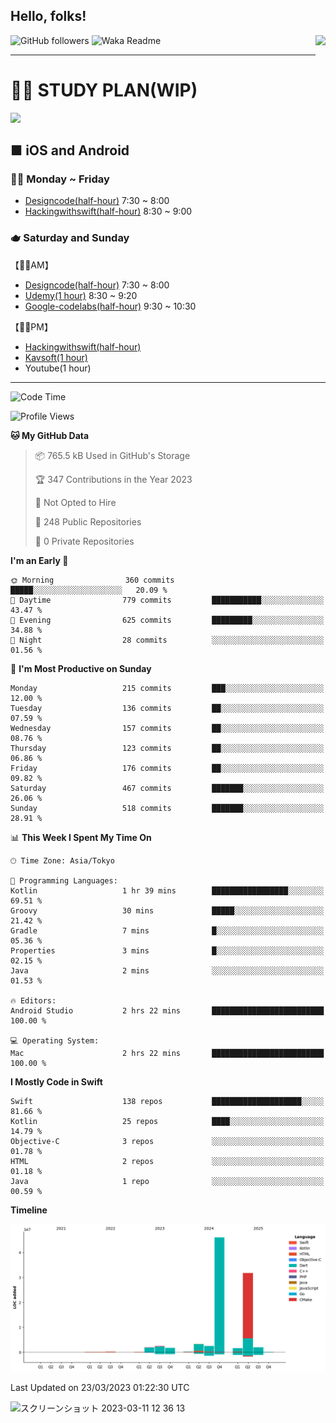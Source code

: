 ## Hello, folks! 

<p>
<img align="right" src="https://media.giphy.com/media/26ufdb3cYKwbRtYVW/giphy.gif" style="max-width:100%;" height="150px">


![GitHub followers](https://img.shields.io/github/followers/YamamotoDesu?label=Follow&style=social)
![Waka Readme](https://github.com/YamamotoDesu/YamamotoDesu/workflows/Waka%20Readme/badge.svg)

----
# 🧑‍💻 STUDY PLAN(WIP)
![](https://github-profile-summary-cards.vercel.app/api/cards/profile-details?username=YamamotoDesu&theme=vue)
 
## ■ iOS and Android
### 🧑‍🔧 Monday ~ Friday
* [Designcode(half-hour)](https://designcode.io/tutorials/) 7:30 ~ 8:00 
* [Hackingwithswift(half-hour)](https://www.hackingwithswift.com/) 8:30 ~ 9:00

 
### 🫖 Saturday and Sunday
【🧑‍💻AM】
* [Designcode(half-hour)](https://designcode.io/tutorials/) 7:30 ~ 8:00 
* [Udemy(1 hour)](https://www.udemy.com/) 8:30 ~ 9:20 
* [Google-codelabs(half-hour)](https://codelabs.developers.google.com/codelabs) 9:30 ~ 10:30

【🧑‍💻PM】
* [Hackingwithswift(half-hour)](https://www.hackingwithswift.com/) 
* [Kavsoft(1 hour)](https://www.kodeco.com/home)
* Youtube(1 hour)

----
 
<!--START_SECTION:waka-->
![Code Time](http://img.shields.io/badge/Code%20Time-207%20hrs%2055%20mins-blue)

![Profile Views](http://img.shields.io/badge/Profile%20Views-29-blue)

**🐱 My GitHub Data** 

> 📦 765.5 kB Used in GitHub's Storage 
 > 
> 🏆 347 Contributions in the Year 2023
 > 
> 🚫 Not Opted to Hire
 > 
> 📜 248 Public Repositories 
 > 
> 🔑 0 Private Repositories 
 > 
**I'm an Early 🐤** 

```text
🌞 Morning                360 commits         █████░░░░░░░░░░░░░░░░░░░░   20.09 % 
🌆 Daytime                779 commits         ███████████░░░░░░░░░░░░░░   43.47 % 
🌃 Evening                625 commits         █████████░░░░░░░░░░░░░░░░   34.88 % 
🌙 Night                  28 commits          ░░░░░░░░░░░░░░░░░░░░░░░░░   01.56 % 
```
📅 **I'm Most Productive on Sunday** 

```text
Monday                   215 commits         ███░░░░░░░░░░░░░░░░░░░░░░   12.00 % 
Tuesday                  136 commits         ██░░░░░░░░░░░░░░░░░░░░░░░   07.59 % 
Wednesday                157 commits         ██░░░░░░░░░░░░░░░░░░░░░░░   08.76 % 
Thursday                 123 commits         ██░░░░░░░░░░░░░░░░░░░░░░░   06.86 % 
Friday                   176 commits         ██░░░░░░░░░░░░░░░░░░░░░░░   09.82 % 
Saturday                 467 commits         ███████░░░░░░░░░░░░░░░░░░   26.06 % 
Sunday                   518 commits         ███████░░░░░░░░░░░░░░░░░░   28.91 % 
```


📊 **This Week I Spent My Time On** 

```text
🕑︎ Time Zone: Asia/Tokyo

💬 Programming Languages: 
Kotlin                   1 hr 39 mins        █████████████████░░░░░░░░   69.51 % 
Groovy                   30 mins             █████░░░░░░░░░░░░░░░░░░░░   21.42 % 
Gradle                   7 mins              █░░░░░░░░░░░░░░░░░░░░░░░░   05.36 % 
Properties               3 mins              █░░░░░░░░░░░░░░░░░░░░░░░░   02.15 % 
Java                     2 mins              ░░░░░░░░░░░░░░░░░░░░░░░░░   01.53 % 

🔥 Editors: 
Android Studio           2 hrs 22 mins       █████████████████████████   100.00 % 

💻 Operating System: 
Mac                      2 hrs 22 mins       █████████████████████████   100.00 % 
```

**I Mostly Code in Swift** 

```text
Swift                    138 repos           ████████████████████░░░░░   81.66 % 
Kotlin                   25 repos            ████░░░░░░░░░░░░░░░░░░░░░   14.79 % 
Objective-C              3 repos             ░░░░░░░░░░░░░░░░░░░░░░░░░   01.78 % 
HTML                     2 repos             ░░░░░░░░░░░░░░░░░░░░░░░░░   01.18 % 
Java                     1 repo              ░░░░░░░░░░░░░░░░░░░░░░░░░   00.59 % 
```



**Timeline**

![Lines of Code chart](https://raw.githubusercontent.com/YamamotoDesu/YamamotoDesu/main/assets/bar_graph.png)


 Last Updated on 23/03/2023 01:22:30 UTC
<!--END_SECTION:waka-->


<img width="600" alt="スクリーンショット 2023-03-11 12 36 13" src="https://user-images.githubusercontent.com/47273077/224462864-3afdd944-88a2-4661-8538-798daa0ad198.png">

